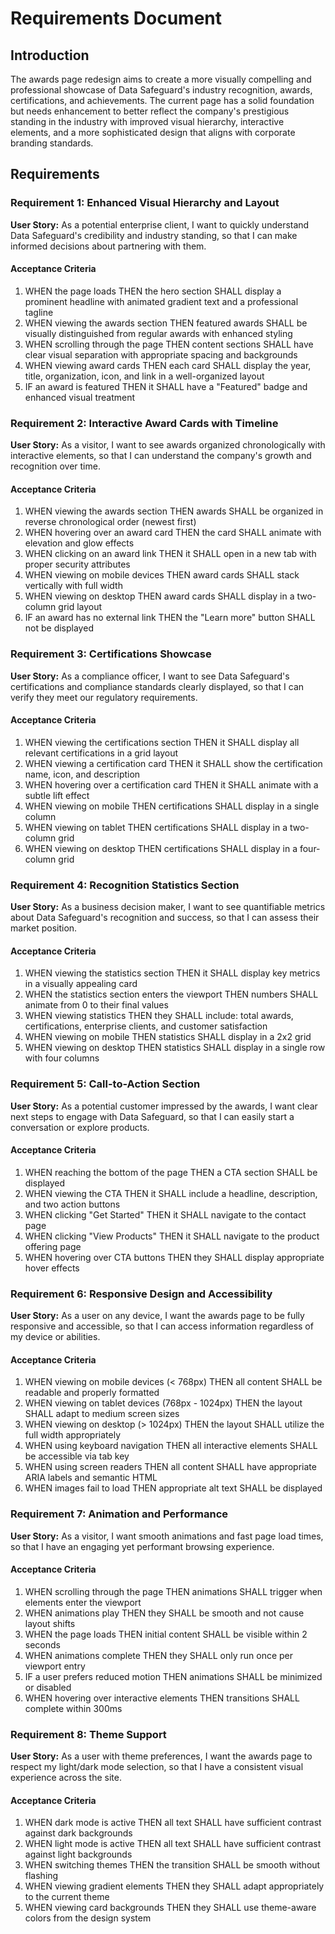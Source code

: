 # Requirements Document

## Introduction

The awards page redesign aims to create a more visually compelling and professional showcase of Data Safeguard's industry recognition, awards, certifications, and achievements. The current page has a solid foundation but needs enhancement to better reflect the company's prestigious standing in the industry with improved visual hierarchy, interactive elements, and a more sophisticated design that aligns with corporate branding standards.

## Requirements

### Requirement 1: Enhanced Visual Hierarchy and Layout

**User Story:** As a potential enterprise client, I want to quickly understand Data Safeguard's credibility and industry standing, so that I can make informed decisions about partnering with them.

#### Acceptance Criteria

1. WHEN the page loads THEN the hero section SHALL display a prominent headline with animated gradient text and a professional tagline
2. WHEN viewing the awards section THEN featured awards SHALL be visually distinguished from regular awards with enhanced styling
3. WHEN scrolling through the page THEN content sections SHALL have clear visual separation with appropriate spacing and backgrounds
4. WHEN viewing award cards THEN each card SHALL display the year, title, organization, icon, and link in a well-organized layout
5. IF an award is featured THEN it SHALL have a "Featured" badge and enhanced visual treatment

### Requirement 2: Interactive Award Cards with Timeline

**User Story:** As a visitor, I want to see awards organized chronologically with interactive elements, so that I can understand the company's growth and recognition over time.

#### Acceptance Criteria

1. WHEN viewing the awards section THEN awards SHALL be organized in reverse chronological order (newest first)
2. WHEN hovering over an award card THEN the card SHALL animate with elevation and glow effects
3. WHEN clicking on an award link THEN it SHALL open in a new tab with proper security attributes
4. WHEN viewing on mobile devices THEN award cards SHALL stack vertically with full width
5. WHEN viewing on desktop THEN award cards SHALL display in a two-column grid layout
6. IF an award has no external link THEN the "Learn more" button SHALL not be displayed

### Requirement 3: Certifications Showcase

**User Story:** As a compliance officer, I want to see Data Safeguard's certifications and compliance standards clearly displayed, so that I can verify they meet our regulatory requirements.

#### Acceptance Criteria

1. WHEN viewing the certifications section THEN it SHALL display all relevant certifications in a grid layout
2. WHEN viewing a certification card THEN it SHALL show the certification name, icon, and description
3. WHEN hovering over a certification card THEN it SHALL animate with a subtle lift effect
4. WHEN viewing on mobile THEN certifications SHALL display in a single column
5. WHEN viewing on tablet THEN certifications SHALL display in a two-column grid
6. WHEN viewing on desktop THEN certifications SHALL display in a four-column grid

### Requirement 4: Recognition Statistics Section

**User Story:** As a business decision maker, I want to see quantifiable metrics about Data Safeguard's recognition and success, so that I can assess their market position.

#### Acceptance Criteria

1. WHEN viewing the statistics section THEN it SHALL display key metrics in a visually appealing card
2. WHEN the statistics section enters the viewport THEN numbers SHALL animate from 0 to their final values
3. WHEN viewing statistics THEN they SHALL include: total awards, certifications, enterprise clients, and customer satisfaction
4. WHEN viewing on mobile THEN statistics SHALL display in a 2x2 grid
5. WHEN viewing on desktop THEN statistics SHALL display in a single row with four columns

### Requirement 5: Call-to-Action Section

**User Story:** As a potential customer impressed by the awards, I want clear next steps to engage with Data Safeguard, so that I can easily start a conversation or explore products.

#### Acceptance Criteria

1. WHEN reaching the bottom of the page THEN a CTA section SHALL be displayed
2. WHEN viewing the CTA THEN it SHALL include a headline, description, and two action buttons
3. WHEN clicking "Get Started" THEN it SHALL navigate to the contact page
4. WHEN clicking "View Products" THEN it SHALL navigate to the product offering page
5. WHEN hovering over CTA buttons THEN they SHALL display appropriate hover effects

### Requirement 6: Responsive Design and Accessibility

**User Story:** As a user on any device, I want the awards page to be fully responsive and accessible, so that I can access information regardless of my device or abilities.

#### Acceptance Criteria

1. WHEN viewing on mobile devices (< 768px) THEN all content SHALL be readable and properly formatted
2. WHEN viewing on tablet devices (768px - 1024px) THEN the layout SHALL adapt to medium screen sizes
3. WHEN viewing on desktop (> 1024px) THEN the layout SHALL utilize the full width appropriately
4. WHEN using keyboard navigation THEN all interactive elements SHALL be accessible via tab key
5. WHEN using screen readers THEN all content SHALL have appropriate ARIA labels and semantic HTML
6. WHEN images fail to load THEN appropriate alt text SHALL be displayed

### Requirement 7: Animation and Performance

**User Story:** As a visitor, I want smooth animations and fast page load times, so that I have an engaging yet performant browsing experience.

#### Acceptance Criteria

1. WHEN scrolling through the page THEN animations SHALL trigger when elements enter the viewport
2. WHEN animations play THEN they SHALL be smooth and not cause layout shifts
3. WHEN the page loads THEN initial content SHALL be visible within 2 seconds
4. WHEN animations complete THEN they SHALL only run once per viewport entry
5. IF a user prefers reduced motion THEN animations SHALL be minimized or disabled
6. WHEN hovering over interactive elements THEN transitions SHALL complete within 300ms

### Requirement 8: Theme Support

**User Story:** As a user with theme preferences, I want the awards page to respect my light/dark mode selection, so that I have a consistent visual experience across the site.

#### Acceptance Criteria

1. WHEN dark mode is active THEN all text SHALL have sufficient contrast against dark backgrounds
2. WHEN light mode is active THEN all text SHALL have sufficient contrast against light backgrounds
3. WHEN switching themes THEN the transition SHALL be smooth without flashing
4. WHEN viewing gradient elements THEN they SHALL adapt appropriately to the current theme
5. WHEN viewing card backgrounds THEN they SHALL use theme-aware colors from the design system
